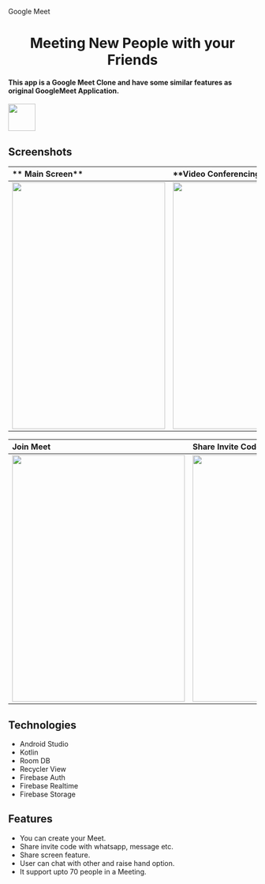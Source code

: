 Google Meet 

<h1 align="center"> Meeting New People with your Friends </h1>

#### This app is a Google Meet Clone and have some similar features as original GoogleMeet  Application.

<img src="https://firebasestorage.googleapis.com/v0/b/instagram-18379.appspot.com/o/App%20SC%2FSplash.jpg?alt=media&token=8cc4de2e-0ed6-44bb-80da-4e8a8024ac40" height="55px" />


## Screenshots

|** Main Screen**|**Video Conferencing **|** Buttom Sheet **|
|:---|:--|:--|
|<img src="https://firebasestorage.googleapis.com/v0/b/olxclone-8671e.appspot.com/o/mobile%2FGoogle%20Meet%2FWhatsApp%20Image%202021-11-19%20at%2011.01.20%20AM%20(1).jpeg?alt=media&token=236aef6b-afc8-4e51-9b69-4d1610b882e6" height="500px" width="310px"/>|<img src= "https://firebasestorage.googleapis.com/v0/b/olxclone-8671e.appspot.com/o/mobile%2FGoogle%20Meet%2FWhatsApp%20Image%202021-11-19%20at%2011.01.18%20AM.jpeg?alt=media&token=f10e0c2f-e45e-4bd7-9d1f-c10d7916ff5d" height="500px" width="310px"/>|<img src="https://firebasestorage.googleapis.com/v0/b/olxclone-8671e.appspot.com/o/mobile%2FGoogle%20Meet%2FWhatsApp%20Image%202021-11-19%20at%2011.01.19%20AM%20(1).jpeg?alt=media&token=f9bf3352-2fc5-4506-b9e4-0a8822e018af" height="500px" width="310px"/>|


|**Join Meet**|**Share Invite Code**|**NAvigation Drawer**|
|:---|:--|:--|
|<img src="https://firebasestorage.googleapis.com/v0/b/olxclone-8671e.appspot.com/o/mobile%2FGoogle%20Meet%2FWhatsApp%20Image%202021-11-19%20at%2011.01.18%20AM%20(1).jpeg?alt=media&token=297a05df-ad7c-4b1b-ac54-b11a94828564" height="500px" width="350px"/>|<img src="https://firebasestorage.googleapis.com/v0/b/olxclone-8671e.appspot.com/o/mobile%2FGoogle%20Meet%2FWhatsApp%20Image%202021-11-19%20at%2011.01.19%20AM.jpeg?alt=media&token=082993a2-b58e-4959-99e9-5ba29dd6c57a" height="500px" width="350px"/>|<img src="https://firebasestorage.googleapis.com/v0/b/olxclone-8671e.appspot.com/o/mobile%2FGoogle%20Meet%2FWhatsApp%20Image%202021-11-19%20at%2011.01.20%20AM.jpeg?alt=media&token=57771ad0-78af-4775-a48a-3692b79c0b16" height="500px" width="350px"/>





## Technologies
* Android Studio
* Kotlin
* Room DB
* Recycler View 
* Firebase Auth
* Firebase Realtime
* Firebase Storage


## Features
* You can create your Meet.
* Share invite code with whatsapp, message etc.
* Share screen feature.
* User can chat with other and raise hand option. 
* It support upto 70 people in a Meeting.




